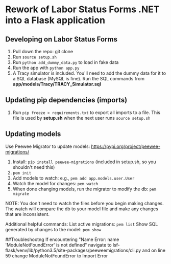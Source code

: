 # Rework of Labor Status Forms .NET into a Flask application

## Developing on Labor Status Forms
1. Pull down the repo: git clone <URL>
2. Run ```source setup.sh```
3. Run ```python add_dummy_data.py``` to load in fake data
4. Run the app with ```python app.py```
5. A Tracy simulator is included.
   You'll need to add the dummy data for it to a SQL database (MySQL is fine).
   Run the SQL commands from **app/models/Tracy/TRACY_Simulator.sql**

## Updating pip dependencies (imports)
1. Run ```pip freeze > requirements.txt``` to export all imports to a file. This file is used by **setup.sh** when the next user runs ```source setup.sh```

## Updating models
Use Peewee Migrator to update models: https://pypi.org/project/peewee-migrations/

1. Install: ```pip install peewee-migrations``` (included in setup.sh, so you shouldn't need this)
2. ```pem init```
3. Add models to watch: e.g., ```pem add app.models.user.User```
4. Watch the model for changes: ```pem watch```
5. When done changing models, run the migrator to modify the db: ```pem migrate```

NOTE: You don't need to watch the files before you begin making changes.
The watch will compare the db to your model file and make any changes that are inconsistent.

Additional helpful commands:
List active migrations: ```pem list```
Show SQL generated by changes to the model: ```pem show```

##Troubleshootng
If encountering "Name Error: name 'ModuleNotFoundError' is not defined" navigate to lsf-flask/venv/lib/python3.5/site-packages/peeweemigrations/cli.py and on line 59 change ModuleNotFoundError to Import Error 

